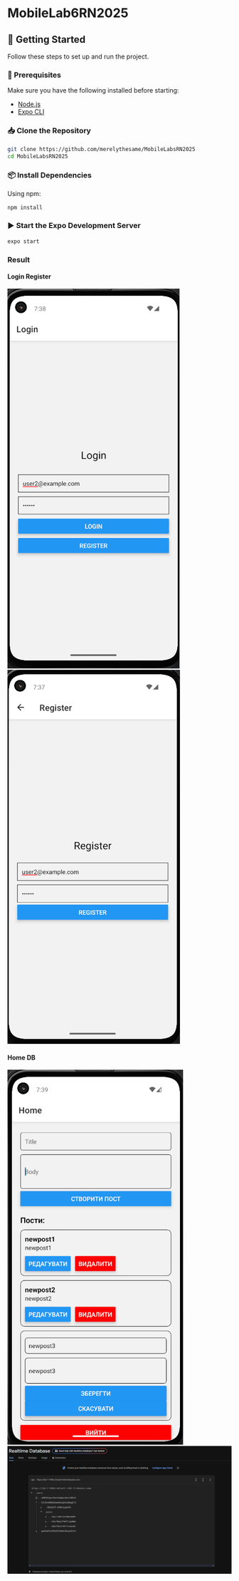 # MobileLab6RN2025

## 🚀 Getting Started

Follow these steps to set up and run the project.

### 📌 Prerequisites

Make sure you have the following installed before starting:

- [Node.js](https://nodejs.org/)
- [Expo CLI](https://docs.expo.dev/get-started/installation/)

### 📥 Clone the Repository

```sh  
git clone https://github.com/merelythesame/MobileLabsRN2025  
cd MobileLabsRN2025  
```

### 📦 Install Dependencies

Using npm:
```sh
npm install
```

### ▶️ Start the Expo Development Server

```sh
expo start
```

### Result

#### Login    Register

![login](screenshots/login.png) ![register](screenshots/registration.png)

#### Home     DB

![profile](screenshots/home.png) ![file](screenshots/db.png) 


